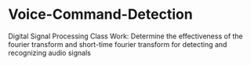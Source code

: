 # Voice-Command-Detection
Digital Signal Processing Class Work: Determine the effectiveness of the fourier transform and short-time fourier transform for detecting and recognizing audio signals
